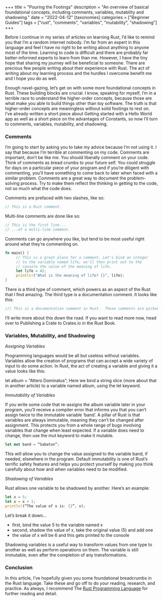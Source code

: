 +++
title = "Pouring the Footings"
description = "An overview of basical foundational concepts, including comments, variables, mutability and shadowing."
date = "2022-04-12"
[taxonomies]
categories = ["Beginner Guides"]
tags = ["rust", "comments", "variables", "mutability", "shadowing"]
+++

Before I continue in my series of articles on learning Rust, I’d like to remind you that I’m a random internet nobody. I’m far from an expert in this language and feel I have no right to be writing about anything to anyone most of the time. Learning to code is difficult and there are probably far better-informed experts to learn from than me. However, I have the tiny hope that sharing my journey will be beneficial to someone. There are precious few people writing about their experience with Rust. The act of writing about my learning process and the hurdles I overcome benefit me and I hope you do as well.

Enough navel-gazing, let’s get on with some more foundational concepts in Rust. These building blocks are crucial. I know, speaking for myself, I’m in a terrible race to understand the higher-order concepts, because those are what make you able to build things other than toy software. The truth is that higher-order concepts are meaningless without solid footings to rest on. I’ve already written a short piece about Getting started with a Hello World app as well as a short piece on the advantages of Constants, so now I’ll turn to comments, variables, mutability, and shadowing.

### Comments

I’m going to start by asking you to take my advice because I’m not using it. I say that because I’m terrible at commenting on my code. Comments are important, don’t be like me. You should liberally comment on your code. Think of comments as bread crumbs to your future self. You could struggle for days on a particular piece of your program and if you’re diligent with commenting, you’ll have something to come back to later when faced with a similar problem. Comments are a great way to document the problem-solving process. Try to make them reflect the thinking in getting to the code, not so much what the code does.

Comments are prefaced with two slashes, like so:

```rust
// This is a Rust comment.
```

Multi-line comments are done like so:

```rust
// This is the first line...
// ...of a multi-line comment.
```

Comments can go anywhere you like, but tend to be most useful right around what they’re commenting on.

```rust
fn main() {
     // This is a great place for a comment. Let's bind an integer
     // to the variable named life, we'll then print out to the
     // console the value of the meaning of life.
     let life = 42;
     println!("What is the meaning of life? {}", life);
}
```

There is a third type of comment, which powers as an aspect of the Rust that I find amazing. The third type is a documentation comment. It looks like this:

```rust
/// This is a documentation comment in Rust.  These comments are picked up by Cargo's automated documentation tool.
```

I’ll write more about this down the road. If you want to read more now, head over to Publishing a Crate to Crates.io in the Rust Book.

### Variables, Mutability, and Shadowing

_Assigning Variables_

Programming languages would be all but useless without variables. Variables allow the creation of programs that can accept a wide variety of input to do some action. In Rust, the act of creating a variable and giving it a value looks like this:

let album = “Attero Dominatus”;
Here we bind a string slice (more about that in another article) to a variable named album, using the let keyword.

_Immutability of Variables_

If you write some code that re-assigns the album variable later in your program, you’ll receive a compiler error that informs you that you can’t assign twice to the immutable variable ‘band’. A pillar of Rust is that variables are always immutable, meaning they can’t be changed after assignment. This protects you from a whole range of bugs involving variables that change when least expected. If a variable does need to change, then use the mut keyword to make it mutable.

```rust
let mut band = “Sabaton”;
```

This will allow you to change the value assigned to the variable band, if needed, elsewhere in the program. Default immutability is one of Rust’s terrific safety features and helps you protect yourself by making you think carefully about how and when variables need to be modified.

_Shadowing of Variables_

Rust allows one variable to be shadowed by another. Here’s an example:

```rust
let x = 5;
let x = x + 1;
println!(“The value of x is: {}”, x);
```

Let’s break it down…

- first, bind the value 5 to the variable named x
- second, shadow the value of x, take the original value (5) and add one
- the value of x will be 6 and this gets printed to the console

Shadowing variables is a useful way to transform values from one type to another as well as perform operations on them. The variable is still immutable, even after the completion of any transformations.

### Conclusion

In this article, I’ve hopefully given you some foundational breadcrumbs in the Rust language. Take these and go off to do your reading, research, and practice. As always, I recommend The [Rust Programming Language](https://doc.rust-lang.org/book/) for further reading and detail.